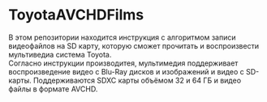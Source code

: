 # ToyotaAVCHDFilms
В этом репозитории находится инструкция с алгоритмом записи видеофайлов на SD карту, которую сможет прочитать и воспроизвести мультиведиа система Toyotа.\
Согласно инструкции производитея, мультимедия поддерживает воспроизведение видео с Blu-Ray дисков и изображений и видео с SD-карты. Поддерживаются SDXC карты объёмом 32 и 64 ГБ и видео файлы в формате AVCHD.
